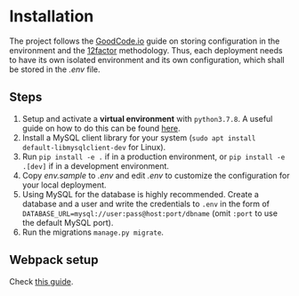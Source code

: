 # Installation

The project follows the [GoodCode.io](https://goodcode.io/articles/django-env-settings/) guide on storing configuration in the environment and the [12factor](https://12factor.net/) methodology. Thus, each deployment needs to have its own isolated environment and its own configuration, which shall be stored in the *.env* file.

## Steps

1. Setup and activate a **virtual environment** with `python3.7.8`. A useful guide on how to do this can be found [here](https://docs.python-guide.org/dev/virtualenvs/#lower-level-virtualenv).
1. Install a MySQL client library for your system (`sudo apt install default-libmysqlclient-dev` for Linux).
1. Run `pip install -e .` if in a production environment, or `pip install -e .[dev]` if in a development environment.
1. Copy *env.sample* to *.env* and edit *.env* to customize the configuration for your local deployment.
1. Using MySQL for the database is highly recommended. Create a database and a user and write the credentials to `.env` in the form of `DATABASE_URL=mysql://user:pass@host:port/dbname` (omit `:port` to use the default MySQL port).
1. Run the migrations `manage.py migrate`.

## Webpack setup

Check [this guide](webpack/installation.md).

